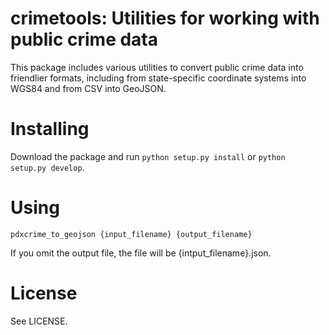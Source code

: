 # crimetools: Utilities for working with public crime data

This package includes various utilities to convert public crime data into friendlier formats,
including from state-specific coordinate systems into WGS84 and from CSV into GeoJSON.

# Installing

Download the package and run `python setup.py install` or `python setup.py develop`.

# Using

    pdxcrime_to_geojson {input_filename} {output_filename}

If you omit the output file, the file will be {intput_filename}.json.

# License

See LICENSE.
